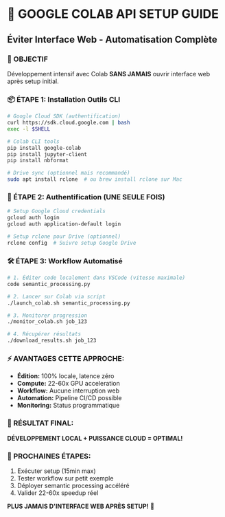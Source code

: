 # 🚀 GOOGLE COLAB API SETUP GUIDE
## Éviter Interface Web - Automatisation Complète

### 🎯 OBJECTIF
Développement intensif avec Colab **SANS JAMAIS** ouvrir interface web après setup initial.

### 📦 ÉTAPE 1: Installation Outils CLI
```bash
# Google Cloud SDK (authentification)
curl https://sdk.cloud.google.com | bash
exec -l $SHELL

# Colab CLI tools
pip install google-colab
pip install jupyter-client
pip install nbformat

# Drive sync (optionnel mais recommandé)
sudo apt install rclone  # ou brew install rclone sur Mac
```

### 🔐 ÉTAPE 2: Authentification (UNE SEULE FOIS)
```bash
# Setup Google Cloud credentials
gcloud auth login
gcloud auth application-default login

# Setup rclone pour Drive (optionnel)
rclone config  # Suivre setup Google Drive
```

### 🛠️ ÉTAPE 3: Workflow Automatisé
```bash
# 1. Éditer code localement dans VSCode (vitesse maximale)
code semantic_processing.py

# 2. Lancer sur Colab via script
./launch_colab.sh semantic_processing.py

# 3. Monitorer progression
./monitor_colab.sh job_123

# 4. Récupérer résultats
./download_results.sh job_123
```

### ⚡ AVANTAGES CETTE APPROCHE:
- **Édition:** 100% locale, latence zéro
- **Compute:** 22-60x GPU acceleration 
- **Workflow:** Aucune interruption web
- **Automation:** Pipeline CI/CD possible
- **Monitoring:** Status programmatique

### 🎯 RÉSULTAT FINAL:
**DÉVELOPPEMENT LOCAL + PUISSANCE CLOUD = OPTIMAL!**

### 📝 PROCHAINES ÉTAPES:
1. Exécuter setup (15min max)
2. Tester workflow sur petit exemple
3. Déployer semantic processing accéléré
4. Valider 22-60x speedup réel

**PLUS JAMAIS D'INTERFACE WEB APRÈS SETUP!** 🚀
